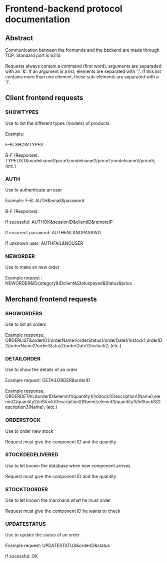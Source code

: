 # Frontend-backend protocol documentation
## Abstract
Communication between the frontends and the backend are made through TCP. Standard port is 6210.<br>  
Requests always contain a command (first word), arguments are separaded with an '&'.
If an argument is a list, elements are separated with ';'. If this list contains more than one element, these sub-elements are separated with a '/'.<br>  
## Client frontend requests
### SHOWTYPES
Use to list the different types (models) of products.<br>  
Example:<br>  
  F-B: SHOWTYPES<br>  
  B-F (Response): TYPELIST&modelname1/price1;modelname2/price2;modelname3/price3; (etc.) <br>  
### AUTH
Use to authenticate an user<br>  
Example:
  F-B: AUTH&email&password<br>  
  B-F (Response):<br>  
  If sucessful: AUTHOK&sessionID&clientID&remoteIP<br>  
  If incorrect password: AUTHFAIL&NOPASSWD<br>  
  If unknown user: AUTHFAIL&NOUSER<br>  
### NEWORDER
Use to make an new order <br>  
Example request : NEWORDER&IDcategory&IDclient&Statuspayed&Status&price<br>  
## Merchand frontend requests<br>  
### SHOWORDERS
Use to list all orders<br>  
Example response: ORDERLIST&orderID1/orderName1/orderStatus1/orderDate1/Instock1;orderID2/orderName2/orderStatus2/orderDate2/Instock2; (etc.)<br>  
### DETAILORDER
Use to show the details of an order<br>  
Example request: DETAILORDER&orderID<br>  
Example response: ORDERDETAIL&orderID&elemnt1/quantity1/inStock1/Description1(Name);elemnt2/quantity2/inStock/Description2(Name);elemnt3/quantity3/InStock3/Description3(Name); (etc.)<br>  
### ORDERSTOCK
Use to order new stock<br>  
Request must give the component ID and the quantity <br>  
### STOCKDEDELIVERED
Use to let known the database when new component arrives<br>  
Request must give the component ID and the quantity<br>  
### STOCKTOORDER
Use to let known the marchand what he must order<br>  
Request must give the component ID he wants to check<br>  
### UPDATESTATUS
Use to update the status of an order<br>  
Example request: UPDATESTATUS&orderID&status<br>  
If sucessful: OK<br>  
